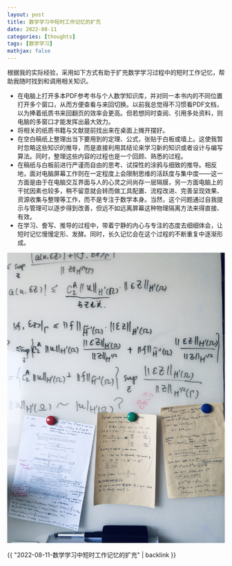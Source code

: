 ```yaml
---
layout: post
title: 数学学习中短时工作记忆的扩充
date: 2022-08-11
categories: [thoughts]
tags: [数学学习]
mathjax: false
---
```


根据我的实际经验，采用如下方式有助于扩充数学学习过程中的短时工作记忆，帮助我随时找到和调用相关知识。

-   在电脑上打开多本PDF参考书与个人数学知识库，并对同一本书内的不同位置打开多个窗口，从而方便查看与来回切换。以前我总觉得不习惯看PDF文档，以为捧着纸质书来回翻页的效率会更高。但若想同时查阅、引用多处资料，则电脑的多窗口才能发挥出最大效力。
-   将相关的纸质书籍与文献提前找出来在桌面上摊开摆好。
-   在空白稿纸上整理出当下要用到的定理、公式，张贴于白板或墙上。这使我暂时忽略这些知识的推导，而是直接利用其结论来学习新的知识或者设计与编写算法。同时，整理这些内容的过程也是一个回顾、熟悉的过程。
-   在稿纸与白板前进行严谨而自由的思考、试探性的涂鸦与细致的推导。相反地，面对电脑屏幕工作则在一定程度上会限制思维的活跃度与集中度——这一方面是由于在电脑交互界面与人的心灵之间尚存一层隔膜，另一方面电脑上的干扰因素也较多，稍不留意就会转而做工具配置、流程改进、完善呈现效果、资源收集与整理等工作，而不是专注于数学本身。当然，这个问题通过自我提示与管理可以逐步得到改善，但远不如远离屏幕这种物理隔离方法来得直接、有效。
-   在学习、誊写、推导的过程中，带着宁静的内心与专注的态度去细细体会，让短时记忆慢慢定形、发酵。同时，长久记忆会在这个过程的不断重复中逐渐形成。

<p align="center"><img src="/figures/2022-08-10_13-17-54-papers-on-white-board.jpg" alt="" /></p>

{{ "2022-08-11-数学学习中短时工作记忆的扩充" | backlink }}
